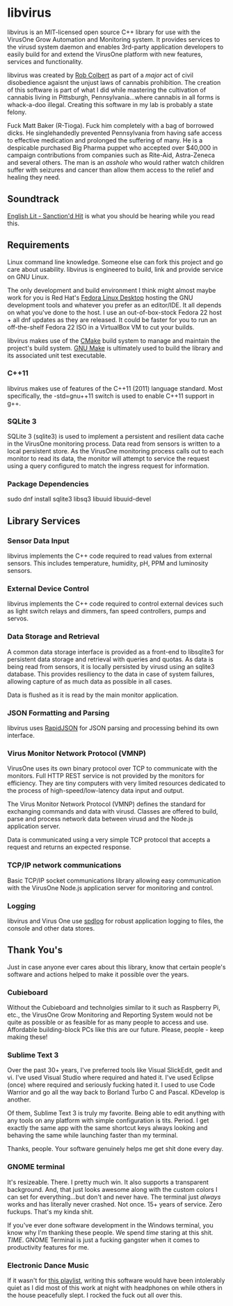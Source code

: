# libvirus
libvirus is an MIT-licensed open source C++ library for use with the VirusOne Grow Automation and Monitoring system. It provides services to the virusd system daemon and enables 3rd-party application developers to easily build for and extend the VirusOne platform with new features, services and functionality.

libvirus was created by [Rob Colbert](https://www.linkedin.com/in/robcolbert) as part of a *major* act of civil disobedience agaisnt the unjust laws of cannabis prohibition. The creation of this software is part of what I did while mastering the cultivation of cannabis living in Pittsburgh, Pennsylvania...where cannabis in all forms is whack-a-doo illegal. Creating this software in my lab is probably a state felony.

Fuck Matt Baker (R-Tioga). Fuck him completely with a bag of borrowed dicks. He singlehandedly prevented Pennsylvania from having safe access to effective medication and prolonged the suffering of many. He is a despicable purchased Big Pharma puppet who accepted over $40,000 in campaign contributions from companies such as Rite-Aid, Astra-Zeneca and several others. The man is an *asshole* who would rather watch children suffer with seizures and cancer than allow them access to the relief and healing they need.

## Soundtrack
[English Lit - Sanction'd Hit](https://soundcloud.com/hybridtrap/english-lit-sanctiond-hit-ft-control) is what you should be hearing while you read this.

## Requirements

Linux command line knowledge. Someone else can fork this project and go care about usability. libvirus is engineered to build, link and provide service on GNU Linux.

The only development and build environment I think might almost maybe work for you is Red Hat's [Fedora Linux Desktop](https://getfedora.org/) hosting the GNU development tools and whatever you prefer as an editor/IDE. It all depends on what you've done to the host. I use an out-of-box-stock Fedora 22 host + all dnf updates as they are released. It could be faster for you to run an off-the-shelf Fedora 22 ISO in a VirtualBox VM to cut your builds.

libvirus makes use of the [CMake](http://www.cmake.org/) build system to manage and maintain the project's build system. [GNU Make](http://www.gnu.org/software/make/) is ultimately used to build the library and its associated unit test executable.

### C++11
libvirus makes use of features of the C++11 (2011) language standard. Most specifically, the -std=gnu++11 switch is used to enable C++11 support in g++.

### SQLite 3

SQLite 3 (sqlite3) is used to implement a persistent and resilient data cache in the VirusOne monitoring process. Data read from sensors is written to a local persistent store. As the VirusOne monitoring process calls out to each monitor to read its data, the monitor will attempt to service the request using a query configured to match the ingress request for information.

### Package Dependencies
sudo dnf install sqlite3 libsq3 libuuid libuuid-devel

## Library Services

### Sensor Data Input
libvirus implements the C++ code required to read values from external sensors. This includes temperature, humidity, pH, PPM and luminosity sensors.

### External Device Control
libvirus implements the C++ code required to control external devices such as light switch relays and dimmers, fan speed controllers, pumps and servos.

### Data Storage and Retrieval
A common data storage interface is provided as a front-end to libsqlite3 for persistent data storage and retrieval with queries and quotas. As data is being read from sensors, it is locally persisted by virusd using an sqlite3 database. This provides resiliency to the data in case of system failures, allowing capture of as much data as possible in all cases.

Data is flushed as it is read by the main monitor application.

### JSON Formatting and Parsing
libvirus uses [RapidJSON](https://github.com/miloyip/rapidjson) for JSON parsing and processing behind its own interface.

### Virus Monitor Network Protocol (VMNP)
VirusOne uses its own binary protocol over TCP to communicate with the monitors. Full HTTP REST service is not provided by the monitors for efficiency. They are tiny computers with very limited resources dedicated to the process of high-speed/low-latency data input and output.

The Virus Monitor Network Protocol (VMNP) defines the standard for exchanging commands and data with virusd. Classes are offered to build, parse and process network data between virusd and the Node.js application server.

Data is communicated using a very simple TCP protocol that accepts a request and returns an expected response.

### TCP/IP network communications
Basic TCP/IP socket communications library allowing easy communication with the VirusOne Node.js application server for monitoring and control.

### Logging
libvirus and Virus One use [spdlog](https://github.com/gabime/spdlog) for robust application logging to files, the console and other data stores.

## Thank You's
Just in case anyone ever cares about this library, know that certain people's software and actions helped to make it possible over the years.

### Cubieboard
Without the Cubieboard and technolgies similar to it such as Raspberry Pi, etc., the VirusOne Grow Monitoring and Reporting System would not be quite as possible or as feasible for as many people to access and use. Affordable building-block PCs like this are our future. Please, people - keep making these!

### Sublime Text 3
Over the past 30+ years, I've preferred tools like Visual SlickEdit, gedit and vi. I've used Visual Studio where required and hated it. I've used Eclipse (once) where required and seriously fucking hated it. I used to use Code Warrior and go all the way back to Borland Turbo C and Pascal. KDevelop is another.

Of them, Sublime Text 3 is truly my favorite. Being able to edit anything with any tools on any platform with simple configuration is tits. Period. I get exactly the same app with the same shortcut keys always looking and behaving the same while launching faster than my terminal.

Thanks, people. Your software genuinely helps me get shit done every day.

### GNOME terminal
It's resizeable. There. I pretty much win. It also supports a transparent background. And, that just looks awesome along with the custom colors I can set for everything...but don't and never have. The terminal just *always* works and has literally never crashed. Not once. 15+ years of service. Zero fuckups. That's my kinda shit.

If you've ever done software development in the Windows terminal, you know why I'm thanking these people. We spend *time* staring at this shit. *TIME*. GNOME Terminal is just a fucking gangster when it comes to productivity features for me.

### Electronic Dance Music
If it wasn't for [this playlist](https://soundcloud.com/vctech/sets/favorites-2015), writing this software would have been intolerably quiet as I did most of this work at night with headphones on while others in the house peacefully slept. I rocked the fuck out all over this.